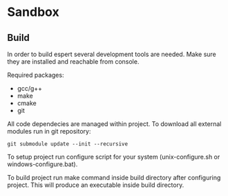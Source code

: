# Sandbox

## Build

In order to build espert several development tools are needed. Make sure they are installed and reachable from console.

Required packages:
- gcc/g++
- make
- cmake
- git

All code dependecies are managed within project. To download all external modules run in git repository:
```
git submodule update --init --recursive
```

To setup project run configure script for your system (unix-configure.sh or windows-configure.bat).

To build project run make command inside build directory after configuring project. This will produce an executable inside build directory.
